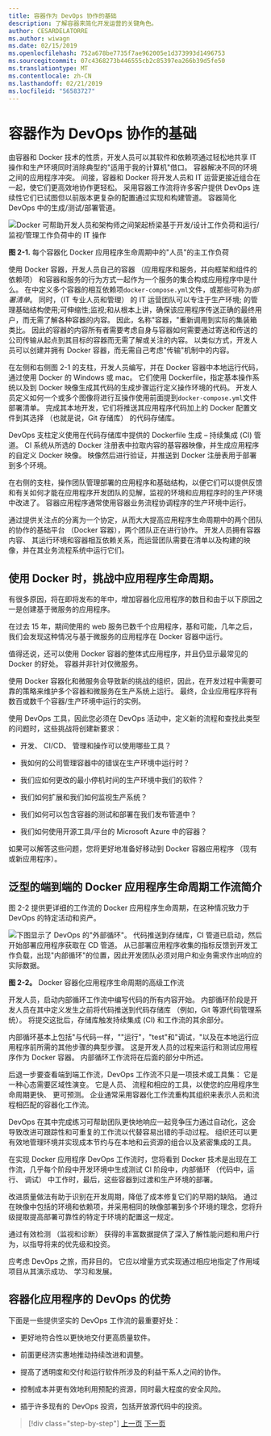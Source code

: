 ```yaml
---
title: 容器作为 DevOps 协作的基础
description: 了解容器来简化开发运营的关键角色。
author: CESARDELATORRE
ms.author: wiwagn
ms.date: 02/15/2019
ms.openlocfilehash: 752a678be7735f7ae962005e1d373993d1496753
ms.sourcegitcommit: 07c4368273b446555cb2c85397ea266b39d5fe50
ms.translationtype: MT
ms.contentlocale: zh-CN
ms.lasthandoff: 02/21/2019
ms.locfileid: "56583727"
---
```

# <a name="containers-as-the-foundation-for-devops-collaboration"></a>容器作为 DevOps 协作的基础

由容器和 Docker 技术的性质，开发人员可以其软件和依赖项通过轻松地共享 IT 操作和生产环境同时消除典型的"适用于我的计算机"借口。 容器解决不同的环境之间的应用程序冲突。 间接，容器和 Docker 将开发人员和 IT 运营更接近组合在一起，使它们更高效地协作更轻松。 采用容器工作流将许多客户提供 DevOps 连续性它们已试图但以前版本更复杂的配置通过实现和构建管道。 容器简化 DevOps 中的生成/测试/部署管道。

![Docker 可帮助开发人员和架构师之间架起桥梁基于开发/设计工作负荷和运行/监视/管理工作负荷中的 IT 操作](./media/image1.png)

**图 2-1.** 每个容器化 Docker 应用程序生命周期中的"人员"的主工作负荷

使用 Docker 容器，开发人员自己的容器 （应用程序和服务，并向框架和组件的依赖项） 和容器和服务的行为方式一起作为一个服务的集合构成应用程序中是什么。 在中定义多个容器的相互依赖项`docker-compose.yml`文件，或那些可称为*部署清单*。 同时，（IT 专业人员和管理） 的 IT 运营团队可以专注于生产环境; 的管理基础结构使用;可伸缩性;监视;和从根本上讲，确保该应用程序传送正确的最终用户，而无需了解各种容器的内容。 因此，名称"容器，"重新调用到实际的集装箱类比。 因此的容器的内容所有者需要考虑自身与容器如何需要通过寄送和传送的公司传输从起点到其目标的容器而无需了解或关注的内容。 以类似方式，开发人员可以创建并拥有 Docker 容器，而无需自己考虑"传输"机制中的内容。

在左侧和右侧图 2-1 的支柱，开发人员编写，并在 Docker 容器中本地运行代码，通过使用 Docker 的 Windows 或 mac。 它们使用 Dockerfile，指定基本操作系统以及到 Docker 映像生成其代码的生成步骤运行定义操作环境的代码。 开发人员定义如何一个或多个图像将进行互操作使用前面提到`docker-compose.yml`文件部署清单。 完成其本地开发，它们将推送其应用程序代码加上的 Docker 配置文件到其选择 （也就是说，Git 存储库） 的代码存储库。

DevOps 支柱定义使用在代码存储库中提供的 Dockerfile 生成 – 持续集成 (CI) 管道。 CI 系统从所选的 Docker 注册表中拉取内容的基容器映像，并生成应用程序的自定义 Docker 映像。 映像然后进行验证，并推送到 Docker 注册表用于部署到多个环境。

在右侧的支柱，操作团队管理部署的应用程序和基础结构，以便它们可以提供反馈和有关如何才能在应用程序开发团队的见解，监视的环境和应用程序时的生产环境中改进了。 容器应用程序通常使用容器业务流程协调程序的生产环境中运行。

通过提供关注点的分离为一个协定，从而大大提高应用程序生命周期中的两个团队的协作的基础平台 （Docker 容器），两个团队正在进行协作。 开发人员拥有容器内容、 其运行环境和容器相互依赖关系，而运营团队需要在清单以及构建的映像，并在其业务流程系统中运行它们。

## <a name="challenges-in-application-life-cycle-when-using-docker"></a>使用 Docker 时，挑战中应用程序生命周期。

有很多原因，将在即将发布的年中，增加容器化应用程序的数目和由于以下原因之一是创建基于微服务的应用程序。

在过去 15 年，期间使用的 web 服务已数千个应用程序，基和可能，几年之后，我们会发现这种情况与基于微服务的应用程序在 Docker 容器中运行。

值得还说，还可以使用 Docker 容器的整体式应用程序，并且仍显示最常见的 Docker 的好处。 容器并非针对仅微服务。

使用 Docker 容器化和微服务会导致新的挑战的组织，因此，在开发过程中需要可靠的策略来维护多个容器和微服务在生产系统上运行。 最终，企业应用程序将有数百或数千个容器/生产环境中运行的实例。

使用 DevOps 工具，因此您必须在 DevOps 活动中，定义新的流程和查找此类型的问题时，这些挑战将创建新要求：

- 开发、 CI/CD、 管理和操作可以使用哪些工具？

- 我如何的公司管理容器中的错误在生产环境中运行时？

- 我们应如何更改的最小停机时间的生产环境中我们的软件？

- 我们如何扩展和我们如何监视生产系统？

- 我们如何可以包含容器的测试和部署在我们发布管道中？

- 我们如何使用开源工具/平台的 Microsoft Azure 中的容器？

如果可以解答这些问题，您将更好地准备好移动到 Docker 容器应用程序 （现有或新应用程序）。 

## <a name="introduction-to-a-generic-end-to-end-docker-application-life-cycle-workflow"></a>泛型的端到端的 Docker 应用程序生命周期工作流简介

图 2-2 提供更详细的工作流的 Docker 应用程序生命周期，在这种情况致力于 DevOps 的特定活动和资产。

![下图显示了 DevOps 的"外部循环"。 代码推送到存储库，CI 管道已启动，然后开始部署应用程序获取在 CD 管道。 从已部署应用程序收集的指标反馈到开发工作负载，出现"内部循环"的位置，因此开发团队必须对用户和业务需求作出响应的实际数据。](./media/image2.png)

**图 2-2。** Docker 容器化应用程序生命周期的高级工作流

开发人员，启动内部循环工作流中编写代码的所有内容开始。 内部循环阶段是开发人员在其中定义发生之前将代码推送到代码存储库 （例如，Git 等源代码管理系统）。 将提交这批后，存储库触发持续集成 (CI) 和工作流的其余部分。

内部循环基本上包括"与代码一样，""运行"，"test"和"调试，"以及在本地运行应用程序前所需的其他步骤的典型步骤。 这是开发人员的过程来运行和测试应用程序作为 Docker 容器。 内部循环工作流将在后面的部分中所述。

后退一步要查看端到端工作流，DevOps 工作流不只是一项技术或工具集： 它是一种心态需要区域性演变。 它是人员、 流程和相应的工具，以使您的应用程序生命周期更快、 更可预测。 企业通常采用容器化工作流重构其组织来表示人员和流程相匹配的容器化工作流。

DevOps 在其中完成练习可帮助团队更快地响应一起竞争压力通过自动化，这会导致改进可跟踪性和可重复的工作流以代替容易出错的手动过程。 组织还可以更有效地管理环境并实现成本节约与在本地和云资源的组合以及紧密集成的工具。

在实现 Docker 应用程序 DevOps 工作流时，您将看到 Docker 技术是出现在工作流，几乎每个阶段中开发环境中生成测试 CI 阶段中，内部循环 （代码中，运行、 调试） 中工作时，最后，这些容器到过渡和生产环境的部署。

改进质量做法有助于识别在开发周期，降低了成本修复它们的早期的缺陷。 通过在映像中包括的环境和依赖项，并采用相同的映像部署到多个环境的理念，您将升级提取提高部署可靠性的特定于环境的配置这一规定。

通过有效检测 （监视和诊断） 获得的丰富数据提供了深入了解性能问题和用户行为，以指导将来的优先级和投资。

应考虑 DevOps 之旅，而非目的。 它应以增量方式实现通过相应地指定了作用域项目从其演示成功、 学习和发展。

## <a name="benefits-of-devops-for-containerized-applications"></a>容器化应用程序的 DevOps 的优势

下面是一些提供坚实的 DevOps 工作流的最重要好处：

- 更好地符合性以更快地交付更高质量软件。

- 前面更经济实惠地推动持续改进和调整。

- 提高了透明度和交付和运行软件所涉及的利益干系人之间的协作。

- 控制成本并更有效地利用预配的资源，同时最大程度的安全风险。

- 插于许多现有的 DevOps 投资，包括开放源代码中的投资。

>[!div class="step-by-step"]
>[上一页](index.md)
>[下一页](../Microsoft-platform-tools-containerized-apps/index.md)
